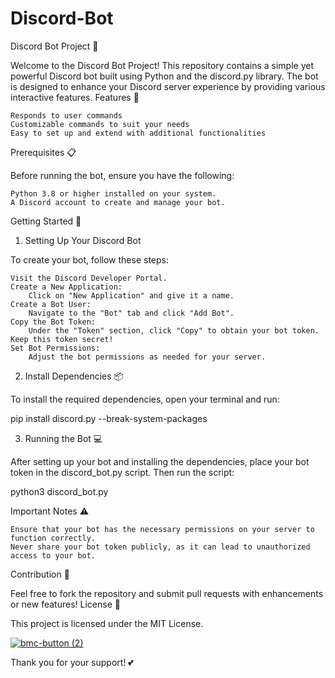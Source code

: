 # Discord-Bot
Discord Bot Project 🤖

Welcome to the Discord Bot Project! This repository contains a simple yet powerful Discord bot built using Python and the discord.py library. The bot is designed to enhance your Discord server experience by providing various interactive features.
Features 🌟

    Responds to user commands
    Customizable commands to suit your needs
    Easy to set up and extend with additional functionalities

Prerequisites 📋

Before running the bot, ensure you have the following:

    Python 3.8 or higher installed on your system.
    A Discord account to create and manage your bot.

Getting Started 🚀
1. Setting Up Your Discord Bot

To create your bot, follow these steps:

    Visit the Discord Developer Portal.
    Create a New Application:
        Click on "New Application" and give it a name.
    Create a Bot User:
        Navigate to the "Bot" tab and click "Add Bot".
    Copy the Bot Token:
        Under the "Token" section, click "Copy" to obtain your bot token. Keep this token secret!
    Set Bot Permissions:
        Adjust the bot permissions as needed for your server.

2. Install Dependencies 📦

To install the required dependencies, open your terminal and run:

pip install discord.py --break-system-packages

3. Running the Bot 💻

After setting up your bot and installing the dependencies, place your bot token in the discord_bot.py script. Then run the script:

python3 discord_bot.py

Important Notes ⚠️

    Ensure that your bot has the necessary permissions on your server to function correctly.
    Never share your bot token publicly, as it can lead to unauthorized access to your bot.

Contribution 🤝

Feel free to fork the repository and submit pull requests with enhancements or new features!
License 📄

This project is licensed under the MIT License.

[![bmc-button (2)](https://github.com/user-attachments/assets/8a994d82-5bf8-480e-9e64-728d5aba2e14)](https://ko-fi.com/dionabazi)

Thank you for your support! 💕

